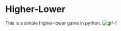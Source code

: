 # Higher-Lower
This is a simple higher-lower game in python.
![gif-1](https://user-images.githubusercontent.com/84345598/122904395-eca40400-d36d-11eb-8d33-0fcb1371ffa1.gif)
